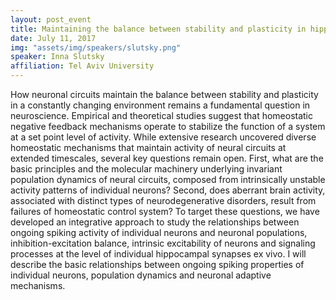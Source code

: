 ```yaml
---
layout: post_event
title: Maintaining the balance between stability and plasticity in hippocampal networks
date: July 11, 2017
img: "assets/img/speakers/slutsky.png"
speaker: Inna Slutsky
affiliation: Tel Aviv University
---
```

How neuronal circuits maintain the balance between stability and plasticity in a constantly changing environment remains a fundamental question in neuroscience. Empirical and theoretical studies suggest that homeostatic negative feedback mechanisms operate to stabilize the function of a system at a set point level of activity. While extensive research uncovered diverse homeostatic mechanisms that maintain activity of neural circuits at extended timescales, several key questions remain open. First, what are the basic principles and the molecular machinery underlying invariant population dynamics of neural circuits, composed from intrinsically unstable activity patterns of individual neurons? Second, does aberrant brain activity, associated with distinct types of neurodegenerative disorders, result from failures of homeostatic control system? To target these questions, we have developed an integrative approach to study the relationships between ongoing spiking activity of individual neurons and neuronal populations, inhibition-excitation balance, intrinsic excitability of neurons and signaling processes at the level of individual hippocampal synapses ex vivo. I will describe the basic relationships between ongoing spiking properties of individual neurons, population dynamics and neuronal adaptive mechanisms.
